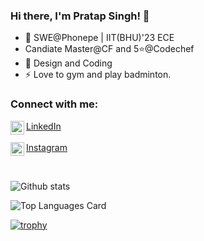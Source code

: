### Hi there, I'm Pratap Singh! 👋

- 🔭 SWE@Phonepe | IIT(BHU)'23 ECE
- Candiate Master@CF and 5⭐@Codechef
- 🌱 Design and Coding
- ⚡ Love to gym and play badminton.

### Connect with me:

[LinkedIn<img align="left" alt="Sabesan | LinkedIn" width="22px" src="https://cdn.jsdelivr.net/npm/simple-icons@v3/icons/linkedin.svg" />](https://www.linkedin.com/in/pratap-singh-iit-bhu/)<br /><br />
[Instagram<img align="left" alt="Sabesan | Instagram" width="22px" src="https://cdn.jsdelivr.net/npm/simple-icons@v3/icons/instagram.svg" />](https://www.instagram.com/pratap_singh_37/)

<br />

![Github stats](https://github-readme-stats.vercel.app/api?username=Might1331&theme=monokai&show_icons=true&count_private=true)

![Top Languages Card](https://github-readme-stats.vercel.app/api/top-langs/?username=Might1331&theme=monokai&layout=compact)

[![trophy](https://github-profile-trophy.vercel.app/?username=Might1331&theme=monokai)](https://github-profile-trophy.vercel.app/?username=Might1331&theme=monokai)
